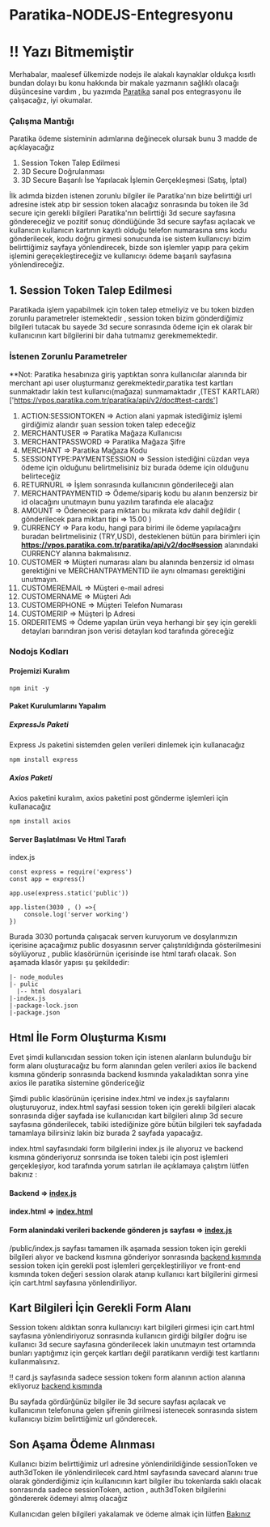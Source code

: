 # Paratika-NODEJS-Entegresyonu 
# !! Yazı Bitmemiştir 

Merhabalar, maalesef ülkemizde nodejs ile alakalı kaynaklar oldukça kısıtlı bundan dolayı bu konu hakkında bir makale yazmanın sağlıklı olacağı düşüncesine vardım , bu yazımda [Paratika](https://www.paratika.com.tr/) sanal pos entegrasyonu ile çalışacağız, iyi okumalar.

### Çalışma Mantığı 

Paratika ödeme sisteminin adımlarına değinecek olursak bunu 3 madde de açıklayacağız 

1. Session Token Talep Edilmesi
2. 3D Secure Doğrulanması
3. 3D Secure Başarılı İse Yapılacak İşlemin Gerçekleşmesi (Satış, İptal)

İlk adımda bizden istenen zorunlu bilgiler ile Paratika'nın bize belirttiği url adresine istek atıp bir session token alacağız sonrasında bu token ile 3d secure için gerekli bilgileri Paratika'nın belirttiği 3d secure sayfasına göndereceğiz ve pozitif sonuç döndüğünde 3d secure sayfası açılacak ve kullanıcın kullanıcın kartının kayıtlı olduğu telefon numarasına sms kodu gönderilecek, kodu doğru girmesi sonucunda ise sistem kullanıcıyı bizim belirttiğimiz sayfaya yönlendirecek, bizde son işlemler yapıp para çekim işlemini gereçekleştireceğiz ve kullanıcıyı ödeme başarılı sayfasına yönlendireceğiz.

## 1. Session Token Talep Edilmesi

Paratikada işlem yapabilmek için token talep etmeliyiz ve bu token bizden zorunlu parametreler istemektedir , session token bizim gönderdiğimiz bilgileri tutacak bu sayede 3d secure sonrasında ödeme için ek olarak bir kullanıcının kart bilgilerini bir daha tutmamız gerekmemektedir. 

### İstenen Zorunlu Parametreler

**Not: Paratika hesabınıza giriş yaptıktan sonra kullanıcılar alanında bir merchant api user oluşturmanız gerekmektedir,paratika test kartları sunmaktadır lakin test kullanıcı(mağaza) sunmamaktadır ,(TEST KARTLARI)['https://vpos.paratika.com.tr/paratika/api/v2/doc#test-cards']

1. ACTION:SESSIONTOKEN => Action alani yapmak istediğimiz işlemi girdiğimiz alandır şuan session token talep edeceğiz
2. MERCHANTUSER => Paratika Mağaza Kullanıcısı
3. MERCHANTPASSWORD => Paratika Mağaza Şifre
4. MERCHANT => Paratika Mağaza Kodu
5. SESSIONTYPE:PAYMENTSESSION => Session istediğini cüzdan veya ödeme için olduğunu belirtmelisiniz biz burada ödeme için olduğunu belirteceğiz
6. RETURNURL => İşlem sonrasında kullanıcının gönderileceği alan 
7. MERCHANTPAYMENTID => Ödeme/sipariş kodu bu alanın benzersiz bir id olacağını unutmayın bunu yazılım tarafında ele alacağız
8. AMOUNT => Ödenecek para miktarı bu mikrata kdv dahil değildir ( gönderilecek para miktarı tipi => 15.00 )
9. CURRENCY => Para kodu, hangi para birimi ile ödeme yapılacağını buradan belirtmelisiniz (TRY,USD), desteklenen bütün para birimleri için **https://vpos.paratika.com.tr/paratika/api/v2/doc#session** alanındaki CURRENCY alanına bakmalısınız.
10. CUSTOMER => Müşteri numarası alanı bu alanında benzersiz id olması gerektiğini ve MERCHANTPAYMENTID ile aynı olmaması gerektiğini unutmayın.
11. CUSTOMEREMAIL => Müşteri e-mail adresi 
12. CUSTOMERNAME => Müşteri Adı 
13. CUSTOMERPHONE => Müşteri Telefon Numarası 
14. CUSTOMERIP => Müşteri İp Adresi 
15. ORDERITEMS => Ödeme yapılan ürün veya herhangi bir şey için gerekli detayları barındıran json verisi detayları kod tarafında göreceğiz 

### Nodojs Kodları 

#### Projemizi Kuralım 
```
npm init -y 
```
#### Paket Kurulumlarını Yapalım 

##### ExpressJs Paketi
Express Js paketini sistemden gelen verileri dinlemek için kullanacağız 

```
npm install express
```
##### Axios Paketi
Axios paketini kuralım, axios paketini post gönderme işlemleri için kullanacağız
```
npm install axios
```

#### Server Başlatılması Ve Html Tarafı 

index.js
```
const express = require('express')
const app = express()

app.use(express.static('public'))

app.listen(3030 , () =>{
    console.log('server working')
})
```
Burada 3030 portunda çalışacak serverı kuruyorum ve dosylarımızın içerisine açacağımız public dosyasının server çalıştırıldığında gösterilmesini söylüyoruz , public klasörürnün içerisinde ise html tarafı olacak. Son aşamada klasör yapısı şu şekildedir:

```
|- node_modules
|- pulic
  |-- html dosyalari
|-index.js
|-package-lock.json
|-package.json
```

## Html İle Form Oluşturma Kısmı

Evet şimdi kullanıcıdan session token için istenen alanların bulunduğu bir form alanı oluşturacağız bu form alanından gelen verileri axios ile backend kısmına gönderip sonrasında backend kısmında yakaladıktan sonra yine axios ile paratika sistemine göndericeğiz 

Şimdi public klasörünün içerisine index.html ve index.js sayfalarını oluşturuyoruz, index.html sayfasi session token için gerekli bilgileri alacak sonrasında diğer sayfada ise kullanıcıdan kart bilgileri alınıp 3d secure sayfasına gönderilecek, tabiki istediğinize göre bütün bilgileri tek sayfadada tamamlaya bilirsiniz lakin biz burada 2 sayfada yapacağız.

index.html sayfasındaki form bilgilerini index.js ile alıyoruz ve backend kısmına gönderiyoruz sonrsında ise token talebi için post işlemleri gerçekleşiyor, kod tarafında yorum satırları ile açıklamaya çalıştım lütfen bakınız :


#### Backend => [index.js](https://github.com/Vrm4/Paratika-NODEJS-Entegresyonu/blob/main/index.js)
#### index.html => [index.html](https://github.com/Vrm4/Paratika-NODEJS-Entegresyonu/blob/main/public/index.html)
#### Form alanindaki verileri backende gönderen js sayfası => [index.js](https://github.com/Vrm4/Paratika-NODEJS-Entegresyonu/blob/main/public/index.js)

/public/index.js sayfası tamamen ilk aşamada session token için gerekli bilgileri alıyor ve backend kısmına gönderiyor sonrasında [backend kısmında](https://github.com/Vrm4/Paratika-NODEJS-Entegresyonu/blob/8ce39479c153b1d3e4cfeda4b8b358c91af11fbb/index.js#L14) session token için gerekli post işlemleri gerçekleştiriliyor ve front-end kısmında token değeri session olarak atanıp kullanıcı kart bilgilerini girmesi için cart.html sayfasına yönlendiriliyor.

## Kart Bilgileri İçin Gerekli Form Alanı 

Session tokenı aldıktan sonra kullanıcıyı kart bilgileri girmesi için cart.html sayfasına yönlendiriyoruz sonrasında kullanıcın girdiği bilgiler doğru ise kullanıcı 3d secure sayfasına gönderilecek lakin unutmayın test ortamında bunları yaptığımız için gerçek kartları değil paratikanın verdiği test kartlarını kullanmalısınız. 

!! card.js sayfasında sadece session tokenı form alanının action alanına ekliyoruz 
[backend kısmında](https://github.com/Vrm4/Paratika-NODEJS-Entegresyonu/blob/main/public/card.html)

Bu sayfada gördürğünüz bilgiler ile 3d secure sayfası açılacak ve kullanıcının telefonuna gelen şifrenin girilmesi istenecek sonrasında sistem kullanıcıyı bizim belirttiğimiz url gönderecek.

## Son Aşama Ödeme Alınması

Kullanıcı bizim belirttiğimiz url adresine yönlendirildiğinde sessionToken ve auth3dToken ile yönlendirilecek card.html sayfasında savecard alanını true olarak gönderdiğimiz için kullanıcının kart bilgiler ibu tokenlarda saklı olacak sonrasında sadece sessionToken, action , auth3dToken bilgilerini göndererek ödemeyi almış olacağız 

Kullanıcıdan gelen bilgileri yakalamak ve ödeme almak için lütfen [Bakınız](https://github.com/Vrm4/Paratika-NODEJS-Entegresyonu/blob/8ce39479c153b1d3e4cfeda4b8b358c91af11fbb/index.js#L79)


